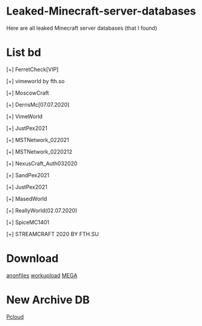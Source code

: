 # Leaked-Minecraft-server-databases
Here are all leaked Minecraft server databases (that I found)
# List bd
[+] FerretCheck[VIP]

[+] vimeworld by fth.so

[+] MoscowCraft

[+] DerrisMc[07.07.2020]

[+] VimeWorld

[+] JustPex2021

[+] MSTNetwork_022021

[+] MSTNetwork_0220212

[+] NexusCraft_Auth032020

[+] SandPex2021

[+] JustPex2021

[+] MasedWorld

[+] ReallyWorld(02.07.2020)

[+] SpiceMC1401

[+] STREAMCRAFT 2020 BY FTH.SU

# Download
[anonfiles](https://transfer.pcloud.com/download.html?code=5ZWgQiVZ8hRHFpvPi6JZIpjaZDuVIdYeFdwR2jFsp2n6znkW5NLdV)
[workupload](https://workupload.com/file/4492Zux3ZBx)
[MEGA](https://mega.nz/file/xT0RFDzL#CrNzwHpC6z9NX4Jqj5dGLdmfVoEoH--4SfHeDQHMpgc)
# New Archive DB

[Pcloud](https://transfer.pcloud.com/download.html?code=5ZWgQiVZ8hRHFpvPi6JZIpjaZDuVIdYeFdwR2jFsp2n6znkW5NLdV)
